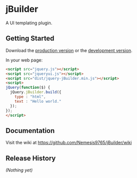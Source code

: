 # jBuilder

A UI templating plugin.

## Getting Started
Download the [production version][min] or the [development version][max].

[min]: https://raw.github.com/Nemesis9765/jBuilder/master/dist/jquery-jBuilder.min.js
[max]: https://raw.github.com/Nemesis9765/jBuilder/master/dist/jquery-jBuilder.js

In your web page:

```html
<script src="jquery.js"></script>
<script src="jqueryui.js"></script>
<script src="dist/jquery-jBuilder.min.js"></script>
<script>
jQuery(function($) {
  jQuery.jBuilder.build({
  	type : "html",
  	text : "Hello world."
  });
});
</script>
```

## Documentation
Visit the wiki at https://github.com/Nemesis9765/jBuilder/wiki

## Release History
_(Nothing yet)_
